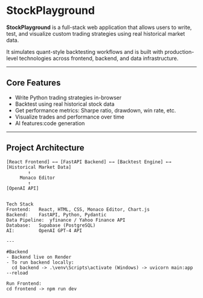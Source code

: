 #  StockPlayground

**StockPlayground** is a full-stack web application that allows users to write, test, and visualize custom trading strategies using real historical market data.

It simulates quant-style backtesting workflows and is built with production-level technologies across frontend, backend, and data infrastructure.

---

##  Core Features

- Write Python trading strategies in-browser
- Backtest using real historical stock data
- Get performance metrics: Sharpe ratio, drawdown, win rate, etc.
- Visualize trades and performance over time
- AI features:code generation

---

##  Project Architecture

```text
[React Frontend] ←→ [FastAPI Backend] ←→ [Backtest Engine] ←→ [Historical Market Data]
        ↑                                           
     Monaco Editor                           
        ↑                                            
[OpenAI API]                                   


Tech Stack
Frontend:	React, HTML, CSS, Monaco Editor, Chart.js
Backend:	FastAPI, Python, Pydantic
Data Pipeline:	yfinance / Yahoo Finance API
Database:	Supabase (PostgreSQL) 
AI:	        OpenAI GPT-4 API

---

#Backend
- Backend live on Render
- To run backend locally:       
  cd backend -> .\venv\Scripts\activate (Windows) -> uvicorn main:app --reload

Run Frontend:
cd frontend -> npm run dev